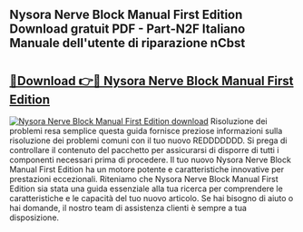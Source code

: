 ## Nysora Nerve Block Manual First Edition Download gratuit PDF - Part-N2F Italiano Manuale dell'utente di riparazione nCbst

# <h2><a href="http://dfcz6lp.blite.top/?on=Nysora+Nerve+Block+Manual+First+Edition">🔗Download 👉🔴 Nysora Nerve Block Manual First Edition</a></h2>

[![Nysora Nerve Block Manual First Edition download](https://i.imgur.com/lujVjoI.png)](http://dfcz6lp.blite.top/?on=Nysora+Nerve+Block+Manual+First+Edition)
Risoluzione dei problemi resa semplice questa guida fornisce preziose informazioni sulla risoluzione dei problemi comuni con il tuo nuovo REDDDDDDD. Si prega di controllare il contenuto del pacchetto per assicurarsi di disporre di tutti i componenti necessari prima di procedere. Il tuo nuovo Nysora Nerve Block Manual First Edition ha un motore potente e caratteristiche innovative per prestazioni eccezionali. Riteniamo che Nysora Nerve Block Manual First Edition sia stata una guida essenziale alla tua ricerca per comprendere le caratteristiche e le capacità del tuo nuovo articolo. Se hai bisogno di aiuto o hai domande, il nostro team di assistenza clienti è sempre a tua disposizione.
